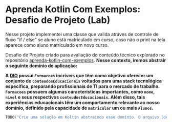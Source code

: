 # Aprenda Kotlin Com Exemplos: Desafio de Projeto (Lab)

Nesse projeto implementei uma classe que valida atráves de controle de fluxo "if / else" se aluno está matriculado em curso, caso não o print na tela aparece como aluno matriculado em novo curso.

Desafio de Projeto criado para avaliação do conteúdo técnico explorado no repositório [aprenda-kotlin-com-exemplos](https://github.com/digitalinnovationone/aprenda-kotlin-com-exemplos). **Nesse contexto, iremos abstrair o seguinte domínio de aplicação:**

**A [DIO](https://web.dio.me) possui `Formacoes` incríveis que têm como objetivo oferecer um conjunto de `ConteudosEducacionais` voltados para uma stack tecnológica específica, preparando profissionais de TI para o mercado de trabalho. `Formacoes` possuem algumas características importantes, como `nome`, `nivel` e seus respectivos `conteudosEducacionais`. Além disso, tais experiências educacionais têm um comportamento relevante ao nosso domínio, definido pela capacidade de `matricular` um ou mais `Alunos`.**


```kotlin
TODO("Crie uma solução em Koltin abstraindo esse domínio. O arquivo [desafio.kt] te ajudará 😉")
```
